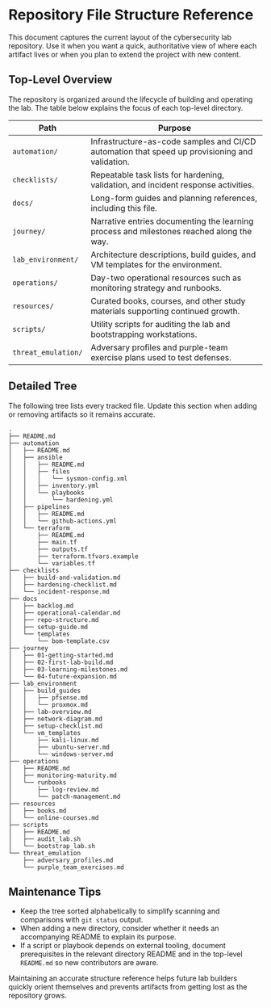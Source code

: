 # Repository File Structure Reference

This document captures the current layout of the cybersecurity lab repository. Use it when you want a quick, authoritative
view of where each artifact lives or when you plan to extend the project with new content.

## Top-Level Overview

The repository is organized around the lifecycle of building and operating the lab. The table below explains the focus of each
top-level directory.

| Path | Purpose |
| ---- | ------- |
| `automation/` | Infrastructure-as-code samples and CI/CD automation that speed up provisioning and validation. |
| `checklists/` | Repeatable task lists for hardening, validation, and incident response activities. |
| `docs/` | Long-form guides and planning references, including this file. |
| `journey/` | Narrative entries documenting the learning process and milestones reached along the way. |
| `lab_environment/` | Architecture descriptions, build guides, and VM templates for the environment. |
| `operations/` | Day-two operational resources such as monitoring strategy and runbooks. |
| `resources/` | Curated books, courses, and other study materials supporting continued growth. |
| `scripts/` | Utility scripts for auditing the lab and bootstrapping workstations. |
| `threat_emulation/` | Adversary profiles and purple-team exercise plans used to test defenses. |

## Detailed Tree

The following tree lists every tracked file. Update this section when adding or removing artifacts so it remains accurate.

```text
.
├── README.md
├── automation
│   ├── README.md
│   ├── ansible
│   │   ├── README.md
│   │   ├── files
│   │   │   └── sysmon-config.xml
│   │   ├── inventory.yml
│   │   └── playbooks
│   │       └── hardening.yml
│   ├── pipelines
│   │   ├── README.md
│   │   └── github-actions.yml
│   └── terraform
│       ├── README.md
│       ├── main.tf
│       ├── outputs.tf
│       ├── terraform.tfvars.example
│       └── variables.tf
├── checklists
│   ├── build-and-validation.md
│   ├── hardening-checklist.md
│   └── incident-response.md
├── docs
│   ├── backlog.md
│   ├── operational-calendar.md
│   ├── repo-structure.md
│   ├── setup-guide.md
│   └── templates
│       └── bom-template.csv
├── journey
│   ├── 01-getting-started.md
│   ├── 02-first-lab-build.md
│   ├── 03-learning-milestones.md
│   └── 04-future-expansion.md
├── lab_environment
│   ├── build_guides
│   │   ├── pfsense.md
│   │   └── proxmox.md
│   ├── lab-overview.md
│   ├── network-diagram.md
│   ├── setup-checklist.md
│   └── vm_templates
│       ├── kali-linux.md
│       ├── ubuntu-server.md
│       └── windows-server.md
├── operations
│   ├── README.md
│   ├── monitoring-maturity.md
│   └── runbooks
│       ├── log-review.md
│       └── patch-management.md
├── resources
│   ├── books.md
│   └── online-courses.md
├── scripts
│   ├── README.md
│   ├── audit_lab.sh
│   └── bootstrap_lab.sh
└── threat_emulation
    ├── adversary_profiles.md
    └── purple_team_exercises.md
```

## Maintenance Tips

- Keep the tree sorted alphabetically to simplify scanning and comparisons with `git status` output.
- When adding a new directory, consider whether it needs an accompanying README to explain its purpose.
- If a script or playbook depends on external tooling, document prerequisites in the relevant directory README and in the
  top-level `README.md` so new contributors are aware.

Maintaining an accurate structure reference helps future lab builders quickly orient themselves and prevents artifacts from
getting lost as the repository grows.
